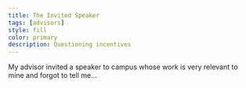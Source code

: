 ```yaml
---
title: The Invited Speaker
tags: [advisors]
style: fill
color: primary
description: Questioning incentives
---
```


My advisor invited a speaker to campus whose work is very relevant to mine and 
forgot to tell me...
